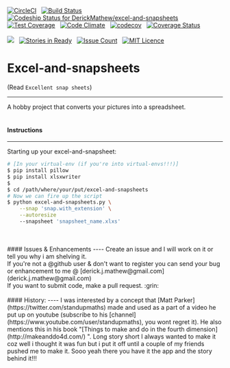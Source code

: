 [![CircleCI](https://circleci.com/gh/DerickMathew/excel-and-snapsheets.svg?style=shield)](https://circleci.com/gh/DerickMathew/excel-and-snapsheets)
&nbsp;
[![Build Status](https://travis-ci.org/DerickMathew/excel-and-snapsheets.svg?branch=master)](https://travis-ci.org/DerickMathew/excel-and-snapsheets)
&nbsp;
[ ![Codeship Status for DerickMathew/excel-and-snapsheets](https://codeship.com/projects/98bbd320-3e22-0134-a4e9-4e9c4058d5c6/status?branch=master)](https://codeship.com/projects/167313)
&nbsp;
[![Test Coverage](https://codeclimate.com/github/DerickMathew/excel-and-snapsheets/badges/coverage.svg)](https://codeclimate.com/github/DerickMathew/excel-and-snapsheets/coverage)
&nbsp;
[![Code Climate](https://codeclimate.com/github/DerickMathew/excel-and-snapsheets/badges/gpa.svg)](https://codeclimate.com/github/DerickMathew/excel-and-snapsheets)
&nbsp;
[![codecov](https://codecov.io/gh/DerickMathew/excel-and-snapsheets/branch/master/graph/badge.svg)](https://codecov.io/gh/DerickMathew/excel-and-snapsheets)
&nbsp;
[![Coverage Status](https://coveralls.io/repos/github/DerickMathew/excel-and-snapsheets/badge.svg?branch=master)](https://coveralls.io/github/DerickMathew/excel-and-snapsheets?branch=master)
<br/>
<br/>
[![](https://img.shields.io/gitter/room/TechnologyAdvice/Stardust.svg)](https://gitter.im/excel-and-snapsheets/Lobby?utm_source=badge&utm_medium=badge&utm_campaign=pr-badge)
&nbsp;
[![Stories in Ready](https://badge.waffle.io/DerickMathew/excel-and-snapsheets.png?label=ready&title=Ready)](https://waffle.io/DerickMathew/excel-and-snapsheets)
&nbsp;
[![Issue Count](https://codeclimate.com/github/DerickMathew/excel-and-snapsheets/badges/issue_count.svg)](https://codeclimate.com/github/DerickMathew/excel-and-snapsheets)
&nbsp;
[![MIT Licence](https://img.shields.io/badge/license-MIT-blue.svg)](https://opensource.org/licenses/mit-license.php)

# Excel-and-snapsheets

(Read ```Excellent snap sheets```)

------------------------------------------
A hobby project that converts your pictures into a spreadsheet.
<br/>
<br/>

#### Instructions
-----
Starting up your excel-and-snapsheet:
```sh
# [In your virtual-env (if you're into virtual-envs!!!)]
$ pip install pillow
$ pip install xlsxwriter
$
$ cd /path/where/your/put/excel-and-snapsheets
# Now we can fire up the script
$ python excel-and-snapsheets.py \
    --snap 'snap.with_extension' \
    --autoresize
    --snapsheet 'snapsheet_name.xlxs'
```
<br/>
<br/>
#### Issues & Enhancements
----
Create an issue and I will work on it or tell you why i am shelving it.<br/>
If you're not a @github user & don't want to register you can send your bug or enhancement to me @ [derick.j.mathew@gmail.com](derick.j.mathew@gmail.com)
<br/>
If you want to submit code, make a pull request. :grin:
<br/>
<br/>
#### History:
----
I was interested by a concept that [Matt Parker](https://twitter.com/standupmaths) made and used as a part of a video he put up on youtube (subscribe to his [channel](https://www.youtube.com/user/standupmaths), you wont regret it). He also mentions this in his book "[Things to make and do in the fourth dimension](http://makeanddo4d.com/) ". Long story short I always wanted to make it coz well i thought it was fun but i put it off until a couple of my friends pushed me to make it. Sooo yeah there you have it the app and the story behind it!!!
